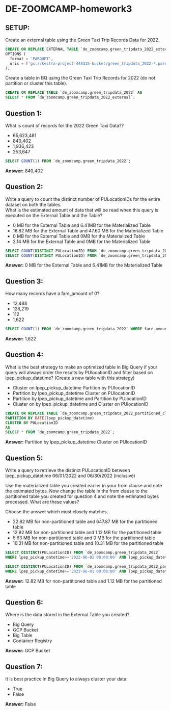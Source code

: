 # DE-ZOOMCAMP-homework3

## SETUP:  
Create an external table using the Green Taxi Trip Records Data for 2022.
```sql
CREATE OR REPLACE EXTERNAL TABLE `de_zoomcamp.green_tripdata_2022_external`
OPTIONS (
  format = 'PARQUET',
  uris = ['gs://kestra-project-448315-bucket/green_tripdata_2022-*.parquet']
);
```
Create a table in BQ using the Green Taxi Trip Records for 2022 (do not partition or cluster this table).
```sql
CREATE OR REPLACE TABLE `de_zoomcamp.green_tripdata_2022` AS
SELECT * FROM `de_zoomcamp.green_tripdata_2022_external`;
```

## Question 1:
What is count of records for the 2022 Green Taxi Data??
- 65,623,481
- 840,402
- 1,936,423
- 253,647  
```sql
SELECT COUNT(1) FROM `de_zoomcamp.green_tripdata_2022`;
```
**Answer:** 840,402

## Question 2:
Write a query to count the distinct number of PULocationIDs for the entire dataset on both the tables.</br> 
What is the estimated amount of data that will be read when this query is executed on the External Table and the Table?

- 0 MB for the External Table and 6.41MB for the Materialized Table
- 18.82 MB for the External Table and 47.60 MB for the Materialized Table
- 0 MB for the External Table and 0MB for the Materialized Table
- 2.14 MB for the External Table and 0MB for the Materialized Table  
```sql
SELECT COUNT(DISTINCT PULocationID) FROM `de_zoomcamp.green_tripdata_2022_external`;
SELECT COUNT(DISTINCT PULocationID) FROM `de_zoomcamp.green_tripdata_2022`;
```
**Answer:** 0 MB for the External Table and 6.41MB for the Materialized Table

## Question 3:
How many records have a fare_amount of 0?
- 12,488
- 128,219
- 112
- 1,622  
```sql
SELECT COUNT(1) FROM `de_zoomcamp.green_tripdata_2022` WHERE fare_amount=0; 
```
**Answer:** 1,622

## Question 4:
What is the best strategy to make an optimized table in Big Query if your query will always order the results by PUlocationID and filter based on lpep_pickup_datetime? (Create a new table with this strategy)
- Cluster on lpep_pickup_datetime Partition by PUlocationID
- Partition by lpep_pickup_datetime  Cluster on PUlocationID
- Partition by lpep_pickup_datetime and Partition by PUlocationID
- Cluster on by lpep_pickup_datetime and Cluster on PUlocationID  
```sql
CREATE OR REPLACE TABLE `de_zoomcamp.green_tripdata_2022_partitioned_clustered`
PARTITION BY DATE(lpep_pickup_datetime)
CLUSTER BY PULocationID
AS
SELECT * FROM `de_zoomcamp.green_tripdata_2022`;
```
**Answer:** Partition by lpep_pickup_datetime Cluster on PUlocationID

## Question 5:
Write a query to retrieve the distinct PULocationID between lpep_pickup_datetime
06/01/2022 and 06/30/2022 (inclusive)</br>

Use the materialized table you created earlier in your from clause and note the estimated bytes. Now change the table in the from clause to the partitioned table you created for question 4 and note the estimated bytes processed. What are these values? </br>

Choose the answer which most closely matches.</br> 

- 22.82 MB for non-partitioned table and 647.87 MB for the partitioned table
- 12.82 MB for non-partitioned table and 1.12 MB for the partitioned table
- 5.63 MB for non-partitioned table and 0 MB for the partitioned table
- 10.31 MB for non-partitioned table and 10.31 MB for the partitioned table  
```sql
SELECT DISTINCT(PULocationID) FROM `de_zoomcamp.green_tripdata_2022`
WHERE lpep_pickup_datetime>='2022-06-01 00:00:00' AND lpep_pickup_datetime<='2022-06-30 00:00:00';

SELECT DISTINCT(PULocationID) FROM `de_zoomcamp.green_tripdata_2022_partitioned_clustered`
WHERE lpep_pickup_datetime>='2022-06-01 00:00:00' AND lpep_pickup_datetime<='2022-06-30 00:00:00';
```
**Answer:** 12.82 MB for non-partitioned table and 1.12 MB for the partitioned table

## Question 6: 
Where is the data stored in the External Table you created?

- Big Query
- GCP Bucket
- Big Table
- Container Registry  

**Answer:** GCP Bucket

## Question 7:
It is best practice in Big Query to always cluster your data:
- True
- False  

**Answer:** False
